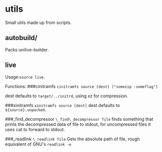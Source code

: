 utils
====
Small utils made up from scripts.

autobuild/
----
Packs unilive-builder.

live
----
Usage:`source live`.

Functions:
###cinitramfs
`cinitramfs source [dest] ["somezip -someflag"]`

dest defaults to `target/../initrd`, using xz for compression.

###xinitramfs
`xinitramfs source [dest]`
dest defaults to `${source}.unpacked.`

###\_find\_decompressor
`\_find\_decompressor file`
finds something that prints the decompressed data of file to 
stdout, for uncompressed files it uses cat to forward to stdout.

###\_readlink
`\_readlink file`
Gets the absolute path of file, rough equivalent of GNU's `readlink -e`